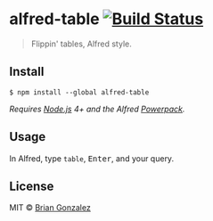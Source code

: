 # alfred-table [![Build Status](https://travis-ci.org/briangonzalez/alfred-table.svg?branch=master)](https://travis-ci.org/briangonzalez/alfred-table)

> Flippin&#39; tables, Alfred style.


## Install

```
$ npm install --global alfred-table
```

*Requires [Node.js](https://nodejs.org) 4+ and the Alfred [Powerpack](https://www.alfredapp.com/powerpack/).*


## Usage

In Alfred, type `table`, <kbd>Enter</kbd>, and your query.


## License

MIT © [Brian Gonzalez](https://briangonzalez.org)
